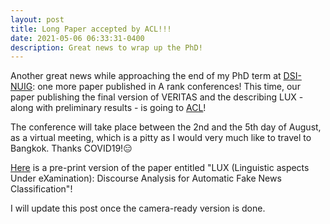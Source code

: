 ```yaml
---
layout: post
title: Long Paper accepted by ACL!!!
date: 2021-05-06 06:33:31-0400
description: Great news to wrap up the PhD!
---
```


Another great news while approaching the end of my PhD term at [DSI-NUIG](https://dsi.nuigalway.ie): one more paper published in A rank conferences! This time, our paper publishing the final version of VERITAS and the describing LUX - along with preliminary results - is going to [ACL](https://2021.aclweb.org)!

The conference will take place between the 2nd and the 5th day of August, as a virtual meeting, which is a pitty as I would very much like to travel to Bangkok. Thanks COVID19!😑

<a href="https://lucas0.github.io/assets/pdf/acl2021.pdf">Here</a> is a pre-print version of the paper entitled "LUX (Linguistic aspects Under eXamination): Discourse Analysis for Automatic Fake News Classification"!

I will update this post once the camera-ready version is done.